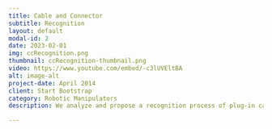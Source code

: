 ```yaml
---
title: Cable and Connector
subtitle: Recognition
layout: default
modal-id: 2
date: 2023-02-01
img: ccRecognition.png
thumbnail: ccRecognition-thumbnail.png
video: https://www.youtube.com/embed/-c3lUVEltBA
alt: image-alt
project-date: April 2014
client: Start Bootstrap
category: Robotic Manipulators
description: We analyze and propose a recognition process of plug-in cable connectors for wiring harness assembly tasks using image processing. For manipulation and routing of wire harness, knowing the accurate pose of the cable connector is very critical in the grasping moment. The recognition process is crucial to minimize the error in the manipulation of the connectors. Nowadays, we notice that collaborative robot manipulators or small size industrial robot manipulators attain high accuracy and repeatability levels (sub-millimeter); thus, demonstrate very precise position control capabilities. Using those capacities and with the correct recognition system, we can apply to the automation of the wire harness assembly process. For that reason, we propose a connector recognition system to obtain the precise position of the connectors on a work table; which is necessary to obtain a successful grasping and manipulation of the connectors in a wire harness. The system and the recognition process are explained in detail, and validated experimentally.

---
```

